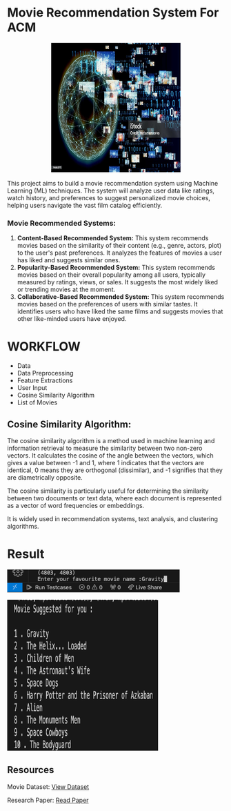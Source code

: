 <!DOCTYPE html>
<html lang="en">
<body>
    <h1>Movie Recommendation System For ACM</h1>
    <p align="center">
        <img src="photo1.jpg" width="300" height="300">
     </p>
    <p>This project aims to build a movie recommendation system using Machine Learning (ML) techniques. The system will analyze user data like ratings, watch history, and preferences to suggest personalized movie choices, helping users navigate the vast film catalog efficiently.</p>
    <h3>Movie Recommended Systems:</h3>
    <ol>
        <li><strong>Content-Based Recommended System:</strong> This system recommends movies based on the similarity of their content (e.g., genre, actors, plot) to the user's past preferences. It analyzes the features of movies a user has liked and suggests similar ones.</li>
        <li><strong>Popularity-Based Recommended System:</strong> This system recommends movies based on their overall popularity among all users, typically measured by ratings, views, or sales. It suggests the most widely liked or trending movies at the moment.</li>
        <li><strong>Collaborative-Based Recommended System:</strong> This system recommends movies based on the preferences of users with similar tastes. It identifies users who have liked the same films and suggests movies that other like-minded users have enjoyed.</li>
    </ol>
    <h1>WORKFLOW</h1>
    <ul>
        <li>Data</li>
        <li>Data Preprocessing</li>
        <li>Feature Extractions</li>
        <li>User Input</li>
        <li>Cosine Similarity Algorithm</li>
        <li>List of Movies</li>
    </ul>
    <h2>Cosine Similarity Algorithm:</h2>
    <p>The cosine similarity algorithm is a method used in machine learning and information retrieval to measure the similarity between two non-zero vectors. It calculates the cosine of the angle between the vectors, which gives a value between -1 and 1, where 1 indicates that the vectors are identical, 0 means they are orthogonal (dissimilar), and -1 signifies that they are diametrically opposite.</p>
    <p>The cosine similarity is particularly useful for determining the similarity between two documents or text data, where each document is represented as a vector of word frequencies or embeddings.</p>
    <p>It is widely used in recommendation systems, text analysis, and clustering algorithms.</p>
    <h1>Result</h1>
    <p>
        <img src="input.jpg"  width="400">
    </p>
    <p>
        <img src="output.jpg" width="350" height="350" >
    </p>
<!--     <h2>Video of Result</h2>
    <video width="600" controls>
        <source src="video.mp4" type="video/mp4">
    </video> -->
    <h2>Resources</h2>
<p>Movie Dataset: <a href="https://drive.google.com/file/d/1cCkwiVv4mgfl20ntgY3n4yApcWqqZQe6/view" target="_blank">View Dataset</a></p>
<p>Research Paper: <a href="https://www.riejournal.com/article_106395_c6c0038f1bf5d4c421bd552d0541d6bepdf" target="_blank">Read Paper</a></p>
</body>
</html>
